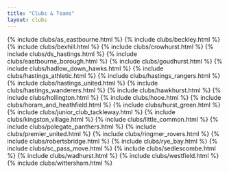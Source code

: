 ```yaml
---
title: "Clubs & Teams"
layout: clubs
---
```


{% include clubs/as_eastbourne.html %}
{% include clubs/beckley.html %}
{% include clubs/bexhill.html %}
{% include clubs/crowhurst.html %}
{% include clubs/ds_hastings.html %}
{% include clubs/eastbourne_borough.html %}
{% include clubs/goudhurst.html %}
{% include clubs/hadlow_down_hawks.html %}
{% include clubs/hastings_athletic.html %}
{% include clubs/hastings_rangers.html %}
{% include clubs/hastings_united.html %}
{% include clubs/hastings_wanderers.html %}
{% include clubs/hawkhurst.html %}
{% include clubs/hollington.html %}
{% include clubs/hooe.html %}
{% include clubs/horam_and_heathfield.html %}
{% include clubs/hurst_green.html %}
{% include clubs/junior_club_tackleway.html %}
{% include clubs/kingston_village.html %}
{% include clubs/little_common.html %}
{% include clubs/polegate_panthers.html %}
{% include clubs/premier_united.html %}
{% include clubs/ringmer_rovers.html %}
{% include clubs/robertsbridge.html %}
{% include clubs/rye_bay.html %}
{% include clubs/sc_pass_move.html %}
{% include clubs/sedlescombe.html %}
{% include clubs/wadhurst.html %}
{% include clubs/westfield.html %}
{% include clubs/wittersham.html %}

